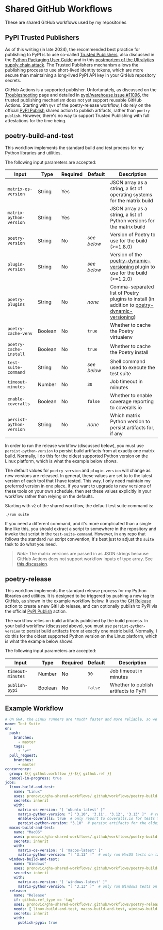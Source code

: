 # Shared GitHub Workflows

These are shared GitHub workflows used by my repositories.

## PyPI Trusted Publishers

As of this writing (in late 2024), the recommended best practice for publishing to PyPI is to use so-called [Trusted Publishers](https://docs.pypi.org/trusted-publishers/), also discussed in the [Python Packaging User Guide](https://packaging.python.org/en/latest/guides/publishing-package-distribution-releases-using-github-actions-ci-cd-workflows/) and in this [postmortem of the Ultralytics supply chain attack](https://blog.pypi.org/posts/2024-12-11-ultralytics-attack-analysis/).  The Trusted Publishers mechanism allows the publishing process to use short-lived identity tokens, which are more secure than maintaining a long-lived PyPI API key in your GitHub repository secrets.

GitHub Actions is a supported publisher.  Unfortunately, as discussed on the [Troubleshooting](https://docs.pypi.org/trusted-publishers/troubleshooting/) page and detailed in [pypi/warehouse issue #11096](https://github.com/pypi/warehouse/issues/11096), the trusted publishing mechanism does not yet support reusable GitHub Actions.  Starting with `@v7` of the poetry-release workflow, I do rely on the official [PyPI Publish](https://github.com/pypa/gh-action-pypi-publish) shared action to publish artifacts, rather than `poetry publish`.  However, there's no way to support Trusted Publishing with full attestations for the time being.

## poetry-build-and-test

This workflow implements the standard build and test process for my Python libraries and utilities.

The following input parameters are accepted:

|Input|Type|Required|Default|Description|
|-----|----|--------|-------|-----------|
|`matrix-os-version`|String|Yes||JSON array as a string, a list of operating systems for the matrix build|
|`matrix-python-version`|String|Yes||JSON array as a string, a list of Python versions for the matrix build|
|`poetry-version`|String|No|_see below_|Version of Poetry to use for the build (>=1.8.0)|
|`plugin-version`|String|No|_see below_|Version of the [poetry-dynamic-versioning](https://github.com/mtkennerly/poetry-dynamic-versioning) plugin to use for the build (>=1.2.0)|
|`poetry-plugins`|String|No|_none_|Comma-separated list of Poetry plugins to install (in addition to [poetry-dynamic-versioning](https://github.com/mtkennerly/poetry-dynamic-versioning))|
|`poetry-cache-venv`|Boolean|No|`true`|Whether to cache the Poetry virtualenv|
|`poetry-cache-install`|Boolean|No|`true`|Whether to cache the Poetry install|
|`test-suite-command`|String|No|_see below_|Shell command used to execute the test suite|
|`timeout-minutes`|Number|No|`30`|Job timeout in minutes|
|`enable-coveralls`|Boolean|No|`false`|Whether to enable coverage reporting to coveralls.io|
|`persist-python-version`|String|No|_none_|Which matrix Python version to persist artifacts for, if any|

In order to run the release workflow (discussed below), you must use `persist-python-version` to persist build artifacts from at exactly one matrix build.  Normally, I do this for the oldest supported Python version on the Linux platform, which is what the example below shows.

The default values for `poetry-version` and `plugin-version` will change as new versions are released. In general, these values are set to to the latest version of each tool that I have tested.  This way, I only need maintain my preferred version in one place.  If you want to upgrade to new versions of these tools on your own schedule, then set these values explicitly in your workflow rather than relying on the defaults.

Starting with `v2` of the shared workflow, the default test suite command is:

```
./run suite
```

If you need a different command, and it's more complicated than a single line like this, you should extract a script to somewhere in the repository and invoke that script in the `test-suite-command`.  However, in any repo that follows the standard `run` script convention, it's best just to adjust the `suite` task to do what you need.

> _Note:_ The matrix versions are passed in as JSON strings because GitHub Actions does not support workflow inputs of type array.  See [this discussion](https://github.com/community/community/discussions/11692?sort=top#discussioncomment-3541856).

## poetry-release

This workflow implements the standard release process for my Python libraries and utilities.  It is designed to be triggered by pushing a new tag to GitHub, as shown in the example workflow below.  It uses the [GH Release](https://github.com/marketplace/actions/gh-release) action to create a new GitHub release, and can optionally publish to PyPI via the official [PyPI Publish](https://github.com/pypa/gh-action-pypi-publish) action.

The workflow relies on build artifacts published by the build process.  In your build workflow (discussed above), you must use `persist-python-version` to persist build artifacts from at exactly one matrix build.  Normally, I do this for the oldest supported Python version on the Linux platform, which is what the example below shows.

The following input parameters are accepted:

|Input|Type|Required|Default|Description|
|-----|----|--------|-------|-----------|
|`timeout-minutes`|Number|No|`30`|Job timeout in minutes|
|`publish-pypi`|Boolean|No|`false`|Whether to publish artifacts to PyPI|

## Example Workflow

```yaml
# On GHA, the Linux runners are *much* faster and more reliable, so we only run the full matrix build there
name: Test Suite
on:
  push:
    branches:
      - master
    tags:
      - "v*"
  pull_request:
    branches:
      - master
concurrency:
  group: ${{ github.workflow }}-${{ github.ref }}
  cancel-in-progress: true
jobs:
  linux-build-and-test:
    name: "Linux"
    uses: pronovic/gha-shared-workflows/.github/workflows/poetry-build-and-test.yml@v7
    secrets: inherit
    with:
      matrix-os-version: "[ 'ubuntu-latest' ]"
      matrix-python-version: "[ '3.10', '3.11', '3.12', '3.13' ]"  # run Linux tests on all supported Python versions
      enable-coveralls: true  # only report to coveralls.io for tests that run on Linux
      persist-python-version: "3.10"  # persist artifacts for the oldest supported Python version
  macos-build-and-test:
    name: "MacOS"
    uses: pronovic/gha-shared-workflows/.github/workflows/poetry-build-and-test.yml@v7
    secrets: inherit
    with:
      matrix-os-version: "[ 'macos-latest' ]"
      matrix-python-version: "[ '3.13' ]"  # only run MacOS tests on latest Python
  windows-build-and-test:
    name: "Windows"
    uses: pronovic/gha-shared-workflows/.github/workflows/poetry-build-and-test.yml@v7
    secrets: inherit
    with:
      matrix-os-version: "[ 'windows-latest' ]"
      matrix-python-version: "[ '3.13' ]"  # only run Windows tests on latest Python
  release:
    name: "Release"
    if: github.ref_type == 'tag'
    uses: pronovic/gha-shared-workflows/.github/workflows/poetry-release.yml@v7
    needs: [ linux-build-and-test, macos-build-and-test, windows-build-and-test ]
    secrets: inherit
    with:
      publish-pypi: true
```
